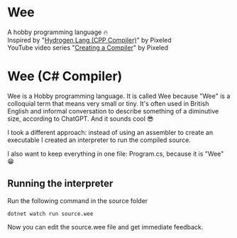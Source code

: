 # Wee
A hobby programming language 🔥  
Inspired by "[Hydrogen Lang (CPP Compiler)](https://github.com/orosmatthew/hydrogen-cpp)" by Pixeled  
YouTube video series "[Creating a Compiler](https://www.youtube.com/playlist?list=PLUDlas_Zy_qC7c5tCgTMYq2idyyT241qs)" by Pixeled

# Wee (C# Compiler)

Wee is a Hobby programming language. It is called Wee because "Wee" is a colloquial term that means very small or tiny. It's often used in British English and informal conversation to describe something of a diminutive size, according to ChatGPT.
And it sounds cool 😎

I took a different approach: instead of using an assembler to create an executable I created an interpreter to run the compiled source.

I also want to keep everything in one file: Program.cs, because it is "Wee" 😁

## Running the interpreter

Run the following command in the source folder

```
dotnet watch run source.wee
```

Now you can edit the source.wee file and get immediate feedback.
